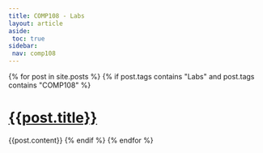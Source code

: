 ```yaml
---
title: COMP108 - Labs
layout: article
aside:
 toc: true
sidebar:
 nav: comp108
---
```

{% for post in site.posts %}
{% if post.tags contains "Labs" and post.tags contains "COMP108" %}
# [{{post.title}}]({{site.baseurl}}{{post.url}})
{{post.content}}
{% endif %}
{% endfor %}
